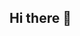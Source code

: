 ## Hi there 👋

<!--

🙋‍♀️ What is your organization all about? Botting.
👩‍💻 Useful resources - where can the community find your docs? Is there anything else the community should know? No docs, no help.
🍿 Fun facts - what does your team eat for breakfast? Pussy.
-->
